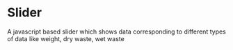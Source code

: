 # Slider
A javascript based slider which shows data corresponding to different types of data like weight, dry waste, wet waste
